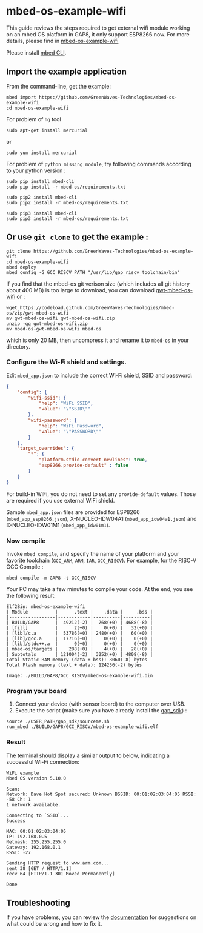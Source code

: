 # mbed-os-example-wifi #

This guide reviews the steps required to get external wifi module working on an mbed OS platform in GAP8, it only support ESP8266 now. For more details, please find in [mbed-os-example-wifi](https://github.com/ARMmbed/mbed-os-example-wifi)

Please install [mbed CLI](https://github.com/ARMmbed/mbed-cli#installing-mbed-cli).

## Import the example application

From the command-line, get the example:

```
mbed import https://github.com/GreenWaves-Technologies/mbed-os-example-wifi
cd mbed-os-example-wifi
```

For problem of `hg` tool
```
sudo apt-get install mercurial
```
or
```
sudo yum install mercurial
```

For problem of `python missing module`, try following commands according to your python version :
```
sudo pip install mbed-cli
sudo pip install -r mbed-os/requirements.txt

sudo pip2 install mbed-cli
sudo pip2 install -r mbed-os/requirements.txt

sudo pip3 install mbed-cli
sudo pip3 install -r mbed-os/requirements.txt
```

## Or use `git clone` to get the example :
```
git clone https://github.com/GreenWaves-Technologies/mbed-os-example-wifi
cd mbed-os-example-wifi
mbed deploy
mbed config -G GCC_RISCV_PATH "/usr/lib/gap_riscv_toolchain/bin"
```

If you find that the mbed-os git verison size (which includes all git history about 400 MB) is too large to download,
you can download [gwt-mbed-os-wifi](https://github.com/GreenWaves-Technologies/mbed-os/releases/tag/gwt-mbed-os-wifi) or :

```
wget https://codeload.github.com/GreenWaves-Technologies/mbed-os/zip/gwt-mbed-os-wifi
mv gwt-mbed-os-wifi gwt-mbed-os-wifi.zip
unzip -qq gwt-mbed-os-wifi.zip
mv mbed-os-gwt-mbed-os-wifi mbed-os
```
which is only 20 MB, then uncompress it and rename it to `mbed-os` in your directory.

### Configure the Wi-Fi shield and settings.

   Edit ```mbed_app.json``` to include the correct Wi-Fi shield, SSID and password:

```json
{
    "config": {
        "wifi-ssid": {
            "help": "WiFi SSID",
            "value": "\"SSID\""
        },
        "wifi-password": {
            "help": "WiFi Password",
            "value": "\"PASSWORD\""
        }
    },
    "target_overrides": {
        "*": {
            "platform.stdio-convert-newlines": true,
            "esp8266.provide-default" : false
        }
    }
}
```

   For build-in WiFi, you do not need to set any `provide-default` values. Those are required
   if you use external WiFi shield.

   Sample ```mbed_app.json``` files are provided for ESP8266 (```mbed_app_esp8266.json```), X-NUCLEO-IDW04A1 (```mbed_app_idw04a1.json```) and X-NUCLEO-IDW01M1 (```mbed_app_idw01m1```).

### Now compile

Invoke `mbed compile`, and specify the name of your platform and your favorite toolchain (`GCC_ARM`, `ARM`, `IAR`, `GCC_RISCV`). For example, for the RISC-V GCC Compile :

```
mbed compile -m GAP8 -t GCC_RISCV
```

Your PC may take a few minutes to compile your code. At the end, you see the following result:

```
Elf2Bin: mbed-os-example-wifi
| Module          |      .text |    .data |     .bss |
|-----------------|------------|----------|----------|
| BUILD/GAP8      |  49212(-2) |  768(+0) | 4688(-8) |
| [fill]          |      2(+0) |    0(+0) |   32(+0) |
| [lib]/c.a       |  53786(+0) | 2480(+0) |   60(+0) |
| [lib]/gcc.a     |  17716(+0) |    0(+0) |    0(+0) |
| [lib]/stdc++.a  |      0(+0) |    0(+0) |    0(+0) |
| mbed-os/targets |    288(+0) |    4(+0) |   28(+0) |
| Subtotals       | 121004(-2) | 3252(+0) | 4808(-8) |
Total Static RAM memory (data + bss): 8060(-8) bytes
Total Flash memory (text + data): 124256(-2) bytes

Image: ./BUILD/GAP8/GCC_RISCV/mbed-os-example-wifi.bin
```

### Program your board

1. Connect your device (with sensor board) to the computer over USB.
1. Execute the script (make sure you have already install the [gap_sdk](https://github.com/GreenWaves-Technologies/gap_sdk)) :

```
source ./USER_PATH/gap_sdk/sourceme.sh
run_mbed ./BUILD/GAP8/GCC_RISCV/mbed-os-example-wifi.elf
```

### Result
The terminal should display a similar output to below, indicating a successful Wi-Fi connection:
```
WiFi example
Mbed OS version 5.10.0

Scan:
Network: Dave Hot Spot secured: Unknown BSSID: 00:01:02:03:04:05 RSSI: -58 Ch: 1
1 network available.

Connecting to `SSID`...
Success

MAC: 00:01:02:03:04:05
IP: 192.168.0.5
Netmask: 255.255.255.0
Gateway: 192.168.0.1
RSSI: -27

Sending HTTP request to www.arm.com...
sent 38 [GET / HTTP/1.1]
recv 64 [HTTP/1.1 301 Moved Permanently]

Done
```

## Troubleshooting

If you have problems, you can review the [documentation](https://os.mbed.com/docs/latest/tutorials/debugging.html) for suggestions on what could be wrong and how to fix it.